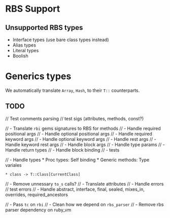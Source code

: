 # RBS Support

## Unsupported RBS types

* Interface types (use bare class types instead)
* Alias types
* Literal types
* Boolish

# Generics types

We automatically translate `Array`, `Hash`, to their `T::` counterparts.


## TODO

// Test comments parsing
// test sigs (attributes, methods, const?)

// - Translate `rbi` gems signatures to RBS for methods
    // - Handle required positional args
    // - Handle optional positional args
    // - Handle required keyword args
    // - Handle optional keyword args
    // - Handle rest args
    // - Handle keyword rest args
    // - Handle block args
    // - Handle type params
    // - Handle return types
    // - Handle block binding
    // - tests

// - Handle types
    * Proc types: Self binding
    * Generic methods: Type variales

    * class -> T::Class[CurrentClass]

// - Remove unnessary `to_s` calls?
// - Translate attributes
// - Handle errors
    // test errors
// - Handle abstract, interface, final, sealed, mixes_in, overrides, required_ancestors


// - Pass `tc` on `rbi`
// - Clean how we depend on `rbs_parser`
// - Remove rbs parser dependency on ruby_vm
